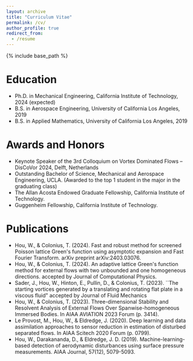 ```yaml
---
layout: archive
title: "Curriculum Vitae"
permalink: /cv/
author_profile: true
redirect_from:
  - /resume
---
```


{% include base_path %}

Education
======
* Ph.D. in Mechanical Engineering, California Institute of Technology, 2024 (expected)
* B.S. in Aerospace Engineering, University of California Los Angeles, 2019
* B.S. in Applied Mathematics, University of California Los Angeles, 2019

Awards and Honors
======
* Keynote Speaker of the 3rd Colloquium on Vortex Dominated Flows – DisCoVor 2024, Delft, Netherlands
* Outstanding Bachelor of Science, Mechanical and Aerospace Engineering, UCLA. (Awarded to the top 1 student in the major in the graduating class)
* The Allan Acosta Endowed Graduate Fellowship, California Institute of Technology.
* Guggenheim Fellowship, California Institute of Technology.

Publications
======
* Hou, W., & Colonius, T. (2024). Fast and robust method for screened Poisson lattice Green's function using asymptotic expansion and Fast Fourier Transform. arXiv preprint arXiv:2403.03076.
* Hou, W., & Colonius, T. (2024). An adaptive lattice Green's function method for external flows with two unbounded and one homogeneous directions. accepted by Journal of Computational Physics.
* Sader, J., Hou, W., Hinton, E., Pullin, D., & Colonius, T.  (2023). ``The starting vortices generated by a translating and rotating flat plate in a viscous fluid" accepted by Journal of Fluid Mechanics
* Hou, W., & Colonius, T. (2023). Three-dimensional Stability and Resolvent Analysis of External Flows Over Spanwise-homogeneous Immersed Bodies. In AIAA AVIATION 2023 Forum (p. 3414).
* Le Provost, M., Hou, W., & Eldredge, J. (2020). Deep learning and data assimilation approaches to sensor reduction in estimation of disturbed separated flows. In AIAA Scitech 2020 Forum (p. 0799).
* Hou, W., Darakananda, D., & Eldredge, J. D. (2019). Machine-learning-based detection of aerodynamic disturbances using surface pressure measurements. AIAA Journal, 57(12), 5079-5093.
